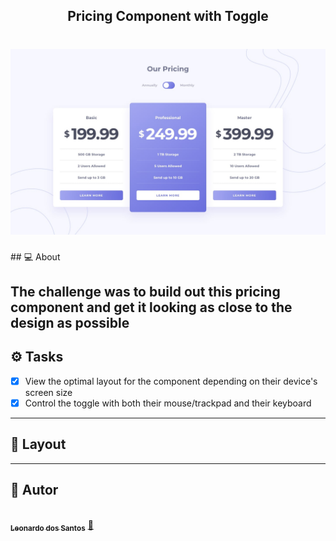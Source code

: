 <h2 align="center"> 
	Pricing Component with Toggle
</h2>

<h1 align="center">
    <img alt="" title="" src="design/desktop-design-annually.jpg" />
</h1>
## 💻 About

 The challenge was to build out this pricing component and get it looking as close to the design as possible
---
## ⚙️ Tasks

- [x] View the optimal layout for the component depending on their device's screen size
- [x] Control the toggle with both their mouse/trackpad and their keyboard

---

## 🎨 Layout



---

## 🦸 Autor

<a href="https://github.com/zLeoo">
 <img style="border-radius: 50%;" src="https://avatars2.githubusercontent.com/u/34231899?s=460&u=4b859dc0725f784d679e3ccde87ff90ef19be680&v=4" width="100px;" alt=""/>
 <br />
 <sub><b>Leonardo dos Santos</b></sub></a> <a href="#" >🚀</a>
 <br />


